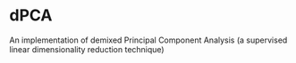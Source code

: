 dPCA
====

An implementation of demixed Principal Component Analysis (a supervised linear dimensionality reduction technique)
